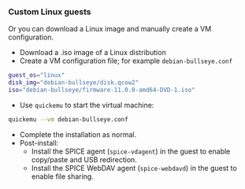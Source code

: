 ### Custom Linux guests

Or you can download a Linux image and manually create a VM
configuration.

- Download a .iso image of a Linux distribution
- Create a VM configuration file; for example `debian-bullseye.conf`

``` bash
guest_os="linux"
disk_img="debian-bullseye/disk.qcow2"
iso="debian-bullseye/firmware-11.0.0-amd64-DVD-1.iso"
```

- Use `quickemu` to start the virtual machine:

``` bash
quickemu --vm debian-bullseye.conf
```

- Complete the installation as normal.
- Post-install:
    - Install the SPICE agent (`spice-vdagent`) in the guest to enable
        copy/paste and USB redirection.
    - Install the SPICE WebDAV agent (`spice-webdavd`) in the guest to
        enable file sharing.
